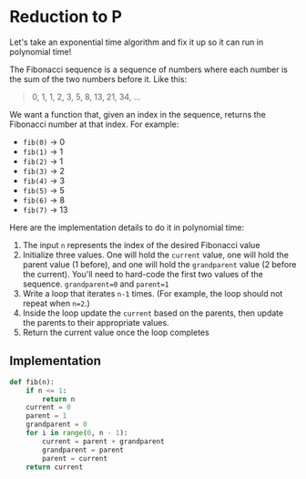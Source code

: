 # Reduction to P

Let's take an exponential time algorithm and fix it up so it can run in polynomial time!

The Fibonacci sequence is a sequence of numbers where each number is the sum of the two numbers before it. Like this:

> 0, 1, 1, 2, 3, 5, 8, 13, 21, 34, ...

We want a function that, given an index in the sequence, returns the Fibonacci number at that index. For example:

- `fib(0)` -> 0
- `fib(1)` -> 1
- `fib(2)` -> 1
- `fib(3)` -> 2
- `fib(4)` -> 3
- `fib(5)` -> 5
- `fib(6)` -> 8
- `fib(7)` -> 13

Here are the implementation details to do it in polynomial time:

1. The input `n` represents the index of the desired Fibonacci value
2. Initialize three values. One will hold the `current` value, one will hold the parent value (1 before), and one will hold the `grandparent` value (2 before the current). You'll need to hard-code the first two values of the sequence. `grandparent=0` and `parent=1`
3. Write a loop that iterates `n-1` times. (For example, the loop should not repeat when `n=2`.)
4. Inside the loop update the `current` based on the parents, then update the parents to their appropriate values.
5. Return the current value once the loop completes

## Implementation 

```py
def fib(n):
    if n <= 1:
        return n
    current = 0
    parent = 1
    grandparent = 0
    for i in range(0, n - 1):
        current = parent + grandparent
        grandparent = parent
        parent = current
    return current

```
